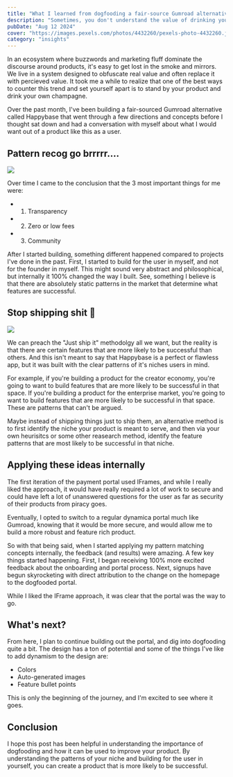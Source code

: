 ```yaml
---
title: "What I learned from dogfooding a fair-source Gumroad alternative"
description: "Sometimes, you don't understand the value of drinking your own champange until you've had to drink someone else's."
pubDate: "Aug 12 2024"
cover: "https://images.pexels.com/photos/4432260/pexels-photo-4432260.jpeg?auto=compress&cs=tinysrgb&w=1200"
category: "insights"
---
```


In an ecosystem where buzzwords and marketing fluff dominate the discourse around products, it's easy to get lost in the smoke and mirrors. We live in a system designed to obfuscate real value and often replace it with percieved value. It took me a while to realize that one of the best ways to counter this trend and set yourself apart is to stand by your product and drink your own champagne. 

Over the past month, I've been building a fair-sourced Gumroad alternative called Happybase that went through a few directions and concepts before I thought sat down and had a conversation with myself about what I would want out of a product like this as a user.

## Pattern recog go brrrrr....

![](https://media1.tenor.com/m/WjSkauvQOJEAAAAC/dan-flashes-itysl.gif)

Over time I came to the conclusion that the 3 most important things for me were:

- 1. Transparency
- 2. Zero or low fees
- 3. Community

After I started building, something different happened compared to projects I've done in the past. First, I started to build for the user in myself, and not for the founder in myself. This might sound very abstract and philosophical, but internally it 100% changed the way I built. See, something I believe is that there are absolutely static patterns in the market that determine what features are successful. 

## Stop shipping shit 💩

![](https://media1.tenor.com/m/lL4UvO4Ofu8AAAAd/wtf-joe-pesci.gif)

We can preach the "Just ship it" methodolgy all we want, but the reality is that there are certain features that are more likely to be successful than others. And this isn't meant to say that Happybase is a perfect or flawless app, but it was built with the clear patterns of it's niches users in mind.

For example, if you're building a product for the creator economy, you're going to want to build features that are more likely to be successful in that space. If you're building a product for the enterprise market, you're going to want to build features that are more likely to be successful in that space. These are patterns that can't be argued. 

Maybe instead of shipping things just to ship them, an alternative method is to first identify the niche your product is meant to serve, and then via your own heurisitcs or some other reasearch method, identify the feature patterns that are most likely to be successful in that niche.

## Applying these ideas internally

The first iteration of the payment portal used IFrames, and while I really liked the approach, it would have really required a lot of work to secure and could have left a lot of unanswered questions for the user as far as security of their products from piracy goes.

Eventually, I opted to switch to a regular dynamica portal much like Gumroad, knowing that it would be more secure, and would allow me to build a more robust and feature rich product.

So with that being said, when I started applying my pattern matching concepts internally, the feedback (and results) were amazing. A few key things started happening. First, I began receiving 100% more excited feedback about the onboarding and portal process. Next, signups have begun skyrocketing with direct attribution to the change on the homepage to the dogfooded portal. 

While I liked the IFrame approach, it was clear that the portal was the way to go.

## What's next?

From here, I plan to continue building out the portal, and dig into dogfooding quite a bit. The design has a ton of potential and some of the things I've like to add dynamism to the design are:

- Colors
- Auto-generated images
- Feature bullet points

This is only the beginning of the journey, and I'm excited to see where it goes.

## Conclusion

I hope this post has been helpful in understanding the importance of dogfooding and how it can be used to improve your product. By understanding the patterns of your niche and building for the user in yourself, you can create a product that is more likely to be successful.





